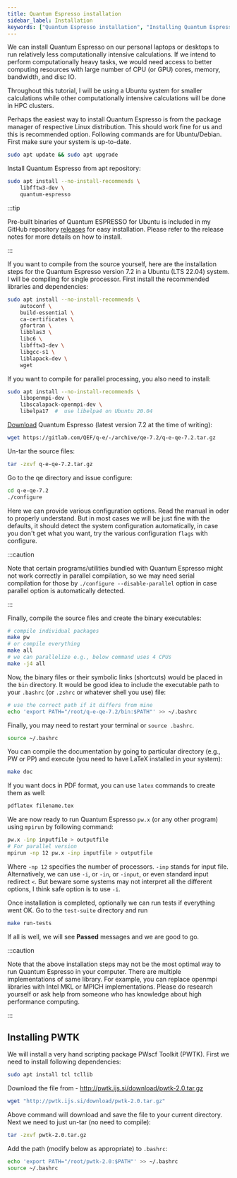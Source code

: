 ```yaml
---
title: Quantum Espresso installation
sidebar_label: Installation
keywords: ["Quantum Espresso installation", "Installing Quantum Espresso", "PWTK"]
---
```


We can install Quantum Espresso on our personal laptops or desktops to run
relatively less computationally intensive calculations. If we intend to perform
computationally heavy tasks, we would need access to better computing resources
with large number of CPU (or GPU) cores, memory, bandwidth, and disc IO.

Throughout this tutorial, I will be using a Ubuntu system for smaller
calculations while other computationally intensive calculations will be done in
HPC clusters.

Perhaps the easiest way to install Quantum Espresso is from the package manager
of respective Linux distribution. This should work fine for us and this is
recommended option. Following commands are for Ubuntu/Debian. First make sure
your system is up-to-date.

```bash
sudo apt update && sudo apt upgrade
```

Install Quantum Espresso from apt repository:
```bash
sudo apt install --no-install-recommends \
    libfftw3-dev \
    quantum-espresso
```

:::tip

Pre-built binaries of Quantum ESPRESSO for Ubuntu is included in my GitHub
repository [releases](https://github.com/pranabdas/espresso/releases) for easy
installation. Please refer to the release notes for more details on how to
install.

:::

If you want to compile from the source yourself, here are the installation steps
for the Quantum Espresso version 7.2 in a Ubuntu (LTS 22.04) system. I will be
compiling for single processor. First install the recommended libraries and
dependencies:

```bash
sudo apt install --no-install-recommends \
    autoconf \
    build-essential \
    ca-certificates \
    gfortran \
    libblas3 \
    libc6 \
    libfftw3-dev \
    libgcc-s1 \
    liblapack-dev \
    wget
```

If you want to compile for parallel processing, you also need to install:

```bash
sudo apt install --no-install-recommends \
    libopenmpi-dev \
    libscalapack-openmpi-dev \
    libelpa17  #  use libelpa4 on Ubuntu 20.04
```

[Download](https://gitlab.com/QEF/q-e/-/releases) Quantum Espresso (latest
version 7.2 at the time of writing):

```bash
wget https://gitlab.com/QEF/q-e/-/archive/qe-7.2/q-e-qe-7.2.tar.gz
```

Un-tar the source files:
```bash
tar -zxvf q-e-qe-7.2.tar.gz
```

Go to the qe directory and issue configure:
```bash
cd q-e-qe-7.2
./configure
```

Here we can provide various configuration options. Read the manual in oder to
properly understand. But in most cases we will be just fine with the defaults,
it should detect the system configuration automatically, in case you don't get
what you want, try the various configuration `flags` with configure.

:::caution

Note that certain programs/utilities bundled with Quantum Espresso might not
work correctly in parallel compilation, so we may need serial compilation for
those by `./configure --disable-parallel` option in case parallel option is
automatically detected.

:::

Finally, compile the source files and create the binary executables:

```bash
# compile individual packages
make pw
# or compile everything
make all
# we can parallelize e.g., below command uses 4 CPUs
make -j4 all
```

Now, the binary files or their symbolic links (shortcuts) would be placed in the
`bin` directory. It would be good idea to include the executable path to your
`.bashrc` (or `.zshrc` or whatever shell you use) file:

```bash
# use the correct path if it differs from mine
echo 'export PATH="/root/q-e-qe-7.2/bin:$PATH"' >> ~/.bashrc
```

Finally, you may need to restart your terminal or `source .bashrc`.
```bash
source ~/.bashrc
```

You can compile the documentation by going to particular directory (e.g., PW or
PP) and execute (you need to have LaTeX installed in your system):

```bash
make doc
```

If you want docs in PDF format, you can use `latex` commands to create them as
well:

```bash
pdflatex filename.tex
```

We are now ready to run Quantum Espresso `pw.x` (or any other program) using
`mpirun` by following command:

```bash
pw.x -inp inputfile > outputfile
# For parallel version
mpirun -np 12 pw.x -inp inputfile > outputfile
```
Where `-np 12` specifies the number of processors. `-inp` stands for input file.
Alternatively, we can use `-i`, or `-in`, or `-input`, or even standard input
redirect `<`. But beware some systems may not interpret all the different
options, I think safe option is to use `-i`.

Once installation is completed, optionally we can run tests if everything went
OK. Go to the `test-suite` directory and run

```bash
make run-tests
```
If all is well, we will see **Passed** messages and we are good to go.

:::caution

Note that the above installation steps may not be the most optimal way to run
Quantum Espresso in your computer. There are multiple implementations of same
library. For example, you can replace openmpi libraries with Intel MKL or MPICH
implementations. Please do research yourself or ask help from someone who has
knowledge about high performance computing.

:::

## Installing PWTK
We will install a very hand scripting package PWscf Toolkit (PWTK). First we
need to install following dependencies:

```bash
sudo apt install tcl tcllib
```

Download the file from - http://pwtk.ijs.si/download/pwtk-2.0.tar.gz

```bash
wget "http://pwtk.ijs.si/download/pwtk-2.0.tar.gz"
```

Above command will download and save the file to your current directory. Next we
need to just un-tar (no need to compile):

```bash
tar -zxvf pwtk-2.0.tar.gz
```

Add the path (modify below as appropriate) to `.bashrc`:

```bash
echo 'export PATH="/root/pwtk-2.0:$PATH"' >> ~/.bashrc
source ~/.bashrc
```
